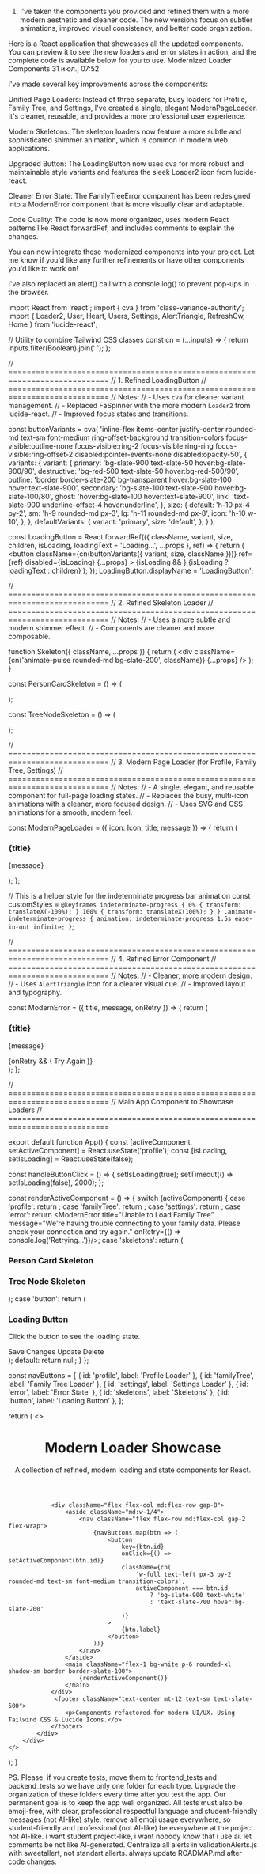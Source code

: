 1. I've taken the components you provided and refined them with a more modern aesthetic and cleaner code. The new versions focus on subtler animations, improved visual consistency, and better code organization.

Here is a React application that showcases all the updated components. You can preview it to see the new loaders and error states in action, and the complete code is available below for you to use.
Modernized Loader Components
31 июл., 07:52

I've made several key improvements across the components:

Unified Page Loaders: Instead of three separate, busy loaders for Profile, Family Tree, and Settings, I've created a single, elegant ModernPageLoader. It's cleaner, reusable, and provides a more professional user experience.

Modern Skeletons: The skeleton loaders now feature a more subtle and sophisticated shimmer animation, which is common in modern web applications.

Upgraded Button: The LoadingButton now uses cva for more robust and maintainable style variants and features the sleek Loader2 icon from lucide-react.

Cleaner Error State: The FamilyTreeError component has been redesigned into a ModernError component that is more visually clear and adaptable.

Code Quality: The code is now more organized, uses modern React patterns like React.forwardRef, and includes comments to explain the changes.

You can now integrate these modernized components into your project. Let me know if you'd like any further refinements or have other components you'd like to work on!

I've also replaced an alert() call with a console.log() to prevent pop-ups in the browser.

import React from 'react';
import { cva } from 'class-variance-authority';
import { Loader2, User, Heart, Users, Settings, AlertTriangle, RefreshCw, Home } from 'lucide-react';

// Utility to combine Tailwind CSS classes
const cn = (...inputs) => {
  return inputs.filter(Boolean).join(' ');
};

// ============================================================================
// 1. Refined LoadingButton
// ============================================================================
// Notes:
// - Uses `cva` for cleaner variant management.
// - Replaced FaSpinner with the more modern `Loader2` from lucide-react.
// - Improved focus states and transitions.

const buttonVariants = cva(
  'inline-flex items-center justify-center rounded-md text-sm font-medium ring-offset-background transition-colors focus-visible:outline-none focus-visible:ring-2 focus-visible:ring-ring focus-visible:ring-offset-2 disabled:pointer-events-none disabled:opacity-50',
  {
    variants: {
      variant: {
        primary: 'bg-slate-900 text-slate-50 hover:bg-slate-900/90',
        destructive: 'bg-red-500 text-slate-50 hover:bg-red-500/90',
        outline: 'border border-slate-200 bg-transparent hover:bg-slate-100 hover:text-slate-900',
        secondary: 'bg-slate-100 text-slate-900 hover:bg-slate-100/80',
        ghost: 'hover:bg-slate-100 hover:text-slate-900',
        link: 'text-slate-900 underline-offset-4 hover:underline',
      },
      size: {
        default: 'h-10 px-4 py-2',
        sm: 'h-9 rounded-md px-3',
        lg: 'h-11 rounded-md px-8',
        icon: 'h-10 w-10',
      },
    },
    defaultVariants: {
      variant: 'primary',
      size: 'default',
    },
  }
);

const LoadingButton = React.forwardRef(({ className, variant, size, children, isLoading, loadingText = 'Loading...', ...props }, ref) => {
  return (
    <button
      className={cn(buttonVariants({ variant, size, className }))}
      ref={ref}
      disabled={isLoading}
      {...props}
    >
      {isLoading && <Loader2 className="mr-2 h-4 w-4 animate-spin" />}
      {isLoading ? loadingText : children}
    </button>
  );
});
LoadingButton.displayName = 'LoadingButton';


// ============================================================================
// 2. Refined Skeleton Loader
// ============================================================================
// Notes:
// - Uses a more subtle and modern shimmer effect.
// - Components are cleaner and more composable.

function Skeleton({ className, ...props }) {
  return (
    <div
      className={cn('animate-pulse rounded-md bg-slate-200', className)}
      {...props}
    />
  );
}

const PersonCardSkeleton = () => (
  <div className="flex flex-col space-y-3 p-4 border border-slate-200 rounded-lg max-w-sm mx-auto">
    <div className="flex items-center space-x-4">
      <Skeleton className="h-12 w-12 rounded-full" />
      <div className="space-y-2">
        <Skeleton className="h-4 w-[200px]" />
        <Skeleton className="h-4 w-[150px]" />
      </div>
    </div>
    <div className="space-y-2 pt-2">
      <Skeleton className="h-4 w-full" />
      <Skeleton className="h-4 w-[90%]" />
      <Skeleton className="h-4 w-[70%]" />
    </div>
  </div>
);

const TreeNodeSkeleton = () => (
    <div className="p-3 border rounded-lg flex items-center space-x-3 bg-white">
        <Skeleton className="h-8 w-8 rounded-full" />
        <div className="space-y-1">
            <Skeleton className="h-3 w-24" />
            <Skeleton className="h-3 w-16" />
        </div>
    </div>
);


// ============================================================================
// 3. Modern Page Loader (for Profile, Family Tree, Settings)
// ============================================================================
// Notes:
// - A single, elegant, and reusable component for full-page loading states.
// - Replaces the busy, multi-icon animations with a cleaner, more focused design.
// - Uses SVG and CSS animations for a smooth, modern feel.

const ModernPageLoader = ({ icon: Icon, title, message }) => {
    return (
        <div className="flex flex-col items-center justify-center h-96 w-full bg-slate-50 rounded-lg">
            <div className="relative flex items-center justify-center">
                <div className="absolute h-24 w-24 rounded-full bg-slate-200/50 animate-pulse"></div>
                <div className="relative h-20 w-20 flex items-center justify-center bg-white rounded-full shadow-sm">
                    <Icon className="h-10 w-10 text-slate-500" />
                </div>
            </div>
            <div className="mt-6 text-center">
                <h3 className="text-lg font-semibold text-slate-800">{title}</h3>
                <p className="mt-1 text-sm text-slate-500">{message}</p>
            </div>
            <div className="mt-8 w-32 h-1.5 bg-slate-200 rounded-full overflow-hidden">
                <div className="h-full bg-slate-400 animate-indeterminate-progress rounded-full"></div>
            </div>
        </div>
    );
};

// This is a helper style for the indeterminate progress bar animation
const customStyles = `
  @keyframes indeterminate-progress {
    0% { transform: translateX(-100%); }
    100% { transform: translateX(100%); }
  }
  .animate-indeterminate-progress {
    animation: indeterminate-progress 1.5s ease-in-out infinite;
  }
`;

// ============================================================================
// 4. Refined Error Component
// ============================================================================
// Notes:
// - Cleaner, more modern design.
// - Uses `AlertTriangle` icon for a clearer visual cue.
// - Improved layout and typography.

const ModernError = ({ title, message, onRetry }) => {
    return (
        <div className="flex flex-col items-center justify-center h-96 w-full bg-red-50/50 border border-red-200 rounded-lg p-6 text-center">
            <div className="flex items-center justify-center h-16 w-16 rounded-full bg-red-100">
                <AlertTriangle className="h-8 w-8 text-red-500" />
            </div>
            <div className="mt-4">
                <h3 className="text-lg font-semibold text-red-800">{title}</h3>
                <p className="mt-1 text-sm text-red-600 max-w-sm">{message}</p>
            </div>
            {onRetry && (
                <LoadingButton variant="destructive" className="mt-6" onClick={onRetry}>
                    <RefreshCw className="mr-2 h-4 w-4" />
                    Try Again
                </LoadingButton>
            )}
        </div>
    );
};


// ============================================================================
// Main App Component to Showcase Loaders
// ============================================================================

export default function App() {
  const [activeComponent, setActiveComponent] = React.useState('profile');
  const [isLoading, setIsLoading] = React.useState(false);

  const handleButtonClick = () => {
      setIsLoading(true);
      setTimeout(() => setIsLoading(false), 2000);
  };

  const renderActiveComponent = () => {
    switch (activeComponent) {
      case 'profile':
        return <ModernPageLoader icon={User} title="Loading Profile" message="Gathering personal details..." />;
      case 'familyTree':
        return <ModernPageLoader icon={Users} title="Building Your Family Tree" message="Connecting the generations..." />;
      case 'settings':
        return <ModernPageLoader icon={Settings} title="Loading Settings" message="Preparing your preferences..." />;
      case 'error':
        return <ModernError title="Unable to Load Family Tree" message="We're having trouble connecting to your family data. Please check your connection and try again." onRetry={() => console.log('Retrying...')}/>;
      case 'skeletons':
        return (
            <div className="space-y-6">
                <h3 className="font-semibold text-slate-800">Person Card Skeleton</h3>
                <PersonCardSkeleton />
                <h3 className="font-semibold text-slate-800">Tree Node Skeleton</h3>
                <TreeNodeSkeleton />
            </div>
        );
      case 'button':
        return (
            <div className="flex flex-col items-start space-y-4">
                 <h3 className="font-semibold text-slate-800">Loading Button</h3>
                 <p className="text-sm text-slate-500">Click the button to see the loading state.</p>
                 <LoadingButton isLoading={isLoading} onClick={handleButtonClick} loadingText="Saving...">
                    Save Changes
                 </LoadingButton>
                 <LoadingButton isLoading={isLoading} onClick={handleButtonClick} variant="outline" loadingText="Updating...">
                    Update
                 </LoadingButton>
                 <LoadingButton isLoading={isLoading} onClick={handleButtonClick} variant="destructive" loadingText="Deleting...">
                    Delete
                 </LoadingButton>
            </div>
        );
      default:
        return null;
    }
  };

  const navButtons = [
    { id: 'profile', label: 'Profile Loader' },
    { id: 'familyTree', label: 'Family Tree Loader' },
    { id: 'settings', label: 'Settings Loader' },
    { id: 'error', label: 'Error State' },
    { id: 'skeletons', label: 'Skeletons' },
    { id: 'button', label: 'Loading Button' },
  ];

  return (
    <>
        <style>{customStyles}</style>
        <div className="bg-slate-50 min-h-screen font-sans p-4 sm:p-6 lg:p-8">
            <div className="max-w-4xl mx-auto">
                <header className="mb-8">
                    <div className="flex items-center space-x-3 mb-2">
                        <Home className="h-6 w-6 text-slate-700" />
                        <h1 className="text-2xl font-bold text-slate-900">Modern Loader Showcase</h1>
                    </div>
                    <p className="text-slate-600">
                        A collection of refined, modern loading and state components for React.
                    </p>
                </header>

                <div className="flex flex-col md:flex-row gap-8">
                    <aside className="md:w-1/4">
                        <nav className="flex flex-row md:flex-col gap-2 flex-wrap">
                            {navButtons.map(btn => (
                                <button
                                    key={btn.id}
                                    onClick={() => setActiveComponent(btn.id)}
                                    className={cn(
                                        'w-full text-left px-3 py-2 rounded-md text-sm font-medium transition-colors',
                                        activeComponent === btn.id
                                            ? 'bg-slate-900 text-white'
                                            : 'text-slate-700 hover:bg-slate-200'
                                    )}
                                >
                                    {btn.label}
                                </button>
                            ))}
                        </nav>
                    </aside>
                    <main className="flex-1 bg-white p-6 rounded-xl shadow-sm border border-slate-100">
                        {renderActiveComponent()}
                    </main>
                </div>
                 <footer className="text-center mt-12 text-sm text-slate-500">
                    <p>Components refactored for modern UI/UX. Using Tailwind CSS & Lucide Icons.</p>
                </footer>
            </div>
        </div>
    </>
  );
}


PS. Please, if you create tests, move them to frontend_tests and backend_tests so we have only one folder for each type. Upgrade the organization of these folders every time after you test the app. Our permanent goal is to keep the app well organized. All tests must also be emoji-free, with clear, professional respectful language and student-friendly messages (not AI-like) style. remove all emoji usage everywhere, so student-friendly and professional (not AI-like) be everywhere at the project. not AI-like. i want student project-like, i want nobody know that i use ai. let comments be not like AI-generated. Centralize all alerts in validationAlerts.js with sweetallert, not standart allerts. always update ROADMAP.md after code changes.